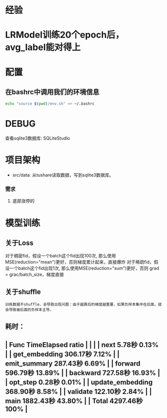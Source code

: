 # 经验
# LRModel训练20个epoch后，avg_label能对得上

# 配置
## 在bashrc中调用我们的环境信息
```bash
echo "source $(pwd)/env.sh" >> ~/.bashrc
```
# DEBUG
查看sqlite3数据库:  SQLiteStudio

# 项目架构
* src/data: 从tushare读取数据，写到sqlite3数据库。
### 需求
1. 底部涨停的
###


# 模型训练

## 关于Loss
  对于稠密fid，假设一个batch这个fid出现100次, 那么使用MSE(reduction="mean")更好，否则梯度累计起来，直接爆炸
  对于稀疏fid，假设一个batch这个fid出现1次, 那么使用MSE(reduction="sum")更好，否则 grad = grac/batch_size，梯度直接
## 关于shuffle
    训练数据不shuffle，会导致出现问题：由于越靠后的梯度越重要，如果负样本集中在后面，就会导致被后面的负样本主导。


耗时： 
-----------------------------------------
| Func              TimeElapsed  ratio  |
|                                       |
| __next__          5.78秒       0.13%  |
| get_embedding     306.17秒     7.12%  |
| emit_summary      287.43秒     6.69%  |
| forward           596.79秒     13.89% |
| backward          727.58秒     16.93% |
| opt_step          0.28秒       0.01%  |
| update_embedding  368.90秒     8.58%  |
| validate          122.10秒     2.84%  |
| main              1882.43秒    43.80% |
| Total             4297.46秒    100%   |
-------------------------------------------